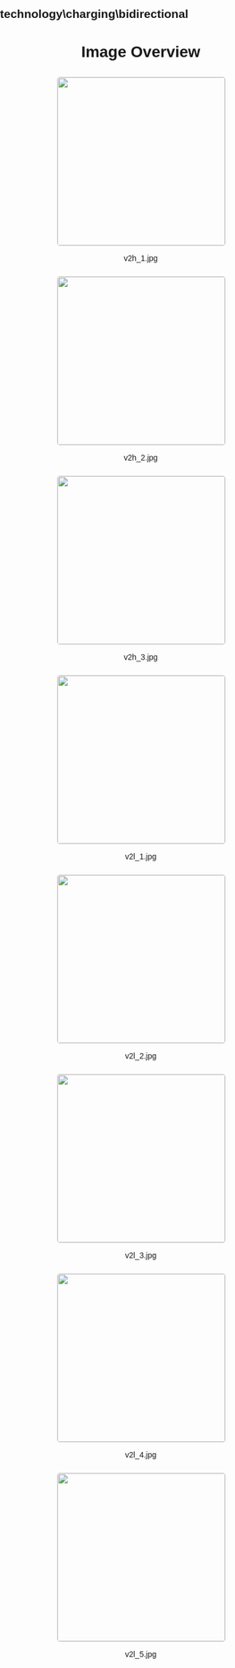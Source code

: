 ## technology\charging\bidirectional
<style>
    body {
        font-family: Arial, sans-serif;
        margin: 0;
        padding: 0;
    }
    .image-gallery {
        display: flex;
        flex-wrap: wrap;
        gap: 10px;
        justify-content: center;
        padding: 10px;
    }
    .image-gallery img {
        width: 300px;
        height: auto;
        border: 1px solid #ddd;
        border-radius: 5px;
    }
    .image-gallery div {
        flex: 1 1 calc(33.333% - 20px); /* Three images per row on large screens */
        max-width: 300px;
        text-align: center;
    }
    @media (max-width: 768px) {
        .image-gallery div {
            flex: 1 1 calc(50% - 20px); /* Two images per row on medium screens */
        }
    }
    @media (max-width: 480px) {
        .image-gallery div {
            flex: 1 1 100%; /* One image per row on small screens */
        }
    }
</style>
<h1 style ="text-align: center;"> Image Overview </h1> <div class="image-gallery">
<div>
<img src="https://media.evkx.net/multimedia/technology/charging/bidirectional/v2h_1_st.jpg">
<p>v2h_1.jpg</p>
</div>
<div>
<img src="https://media.evkx.net/multimedia/technology/charging/bidirectional/v2h_2_st.jpg">
<p>v2h_2.jpg</p>
</div>
<div>
<img src="https://media.evkx.net/multimedia/technology/charging/bidirectional/v2h_3_st.jpg">
<p>v2h_3.jpg</p>
</div>
<div>
<img src="https://media.evkx.net/multimedia/technology/charging/bidirectional/v2l_1_st.jpg">
<p>v2l_1.jpg</p>
</div>
<div>
<img src="https://media.evkx.net/multimedia/technology/charging/bidirectional/v2l_2_st.jpg">
<p>v2l_2.jpg</p>
</div>
<div>
<img src="https://media.evkx.net/multimedia/technology/charging/bidirectional/v2l_3_st.jpg">
<p>v2l_3.jpg</p>
</div>
<div>
<img src="https://media.evkx.net/multimedia/technology/charging/bidirectional/v2l_4_st.jpg">
<p>v2l_4.jpg</p>
</div>
<div>
<img src="https://media.evkx.net/multimedia/technology/charging/bidirectional/v2l_5_st.jpg">
<p>v2l_5.jpg</p>
</div>
</div>
